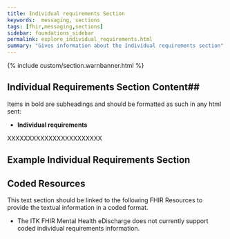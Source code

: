 ```yaml
---
title: Individual requirements Section
keywords:  messaging, sections
tags: [fhir,messaging,sections]
sidebar: foundations_sidebar
permalink: explore_individual_requirements.html
summary: "Gives information about the Individual requirements section"
---
```


{% include custom/section.warnbanner.html %}

## Individual Requirements Section Content##
Items in bold are subheadings and should be formatted as such in any html sent:

- **Individual requirements**

XXXXXXXXXXXXXXXXXXXXXXX

##  Example Individual Requirements Section ##

<script src="https://gist.github.com/IOPS-DEV/9cd8f422a7c1e323ed42ac424a5830db.js"></script>

## Coded Resources ##

This text section should be linked to the following FHIR Resources to provide the textual information in a coded format.

- The ITK FHIR Mental Health eDischarge does not currently support coded individual requirements information.






